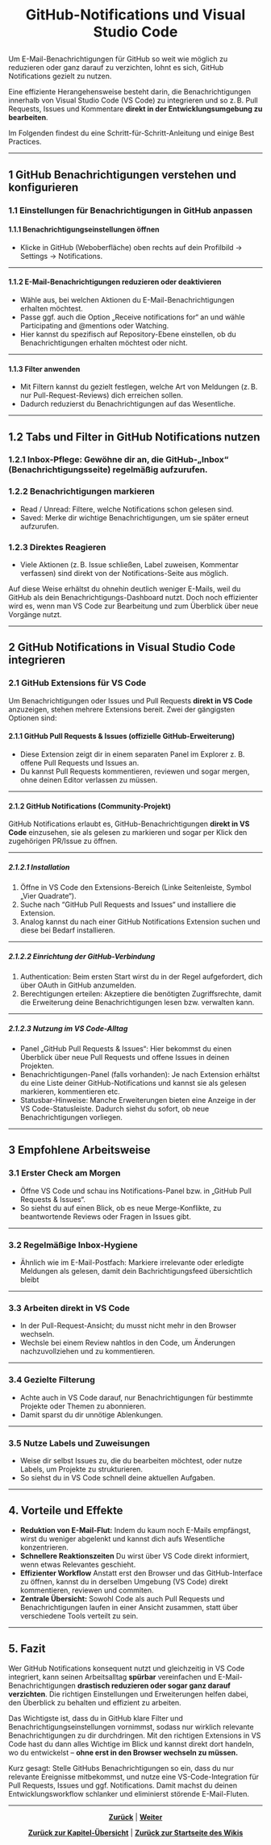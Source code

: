 # <p align="center">GitHub-Notifications und Visual Studio Code</p>
<!-- hier evtl./wenn möglich nochmal die Nummerierung der einzelnen Text-Abschnitte ein bisschen vereinfachen -->
Um E-Mail-Benachrichtigungen für GitHub so weit wie möglich zu reduzieren oder ganz darauf zu verzichten, lohnt es sich, GitHub Notifications gezielt zu nutzen.

Eine effiziente Herangehensweise besteht darin, die Benachrichtigungen innerhalb von Visual Studio Code (VS Code) zu integrieren und so z. B. Pull Requests, Issues und Kommentare **direkt in der Entwicklungsumgebung zu bearbeiten**.

Im Folgenden findest du eine Schritt-für-Schritt-Anleitung und einige Best Practices.

---

## 1 GitHub Benachrichtigungen verstehen und konfigurieren

### 1.1 Einstellungen für Benachrichtigungen in GitHub anpassen

#### 1.1.1 Benachrichtigungseinstellungen öffnen

- Klicke in GitHub (Weboberfläche) oben rechts auf dein Profilbild → Settings → Notifications.

---

#### 1.1.2 E-Mail-Benachrichtigungen reduzieren oder deaktivieren

- Wähle aus, bei welchen Aktionen du E-Mail-Benachrichtigungen erhalten möchtest.
- Passe ggf. auch die Option „Receive notifications for“ an und wähle Participating and @mentions oder Watching.
- Hier kannst du spezifisch auf Repository-Ebene einstellen, ob du Benachrichtigungen erhalten möchtest oder nicht.

---

#### 1.1.3 Filter anwenden

- Mit Filtern kannst du gezielt festlegen, welche Art von Meldungen (z. B. nur Pull-Request-Reviews) dich erreichen sollen.
- Dadurch reduzierst du Benachrichtigungen auf das Wesentliche.

---

## 1.2 Tabs und Filter in GitHub Notifications nutzen

### 1.2.1 Inbox-Pflege: Gewöhne dir an, die GitHub-„Inbox“ (Benachrichtigungsseite) regelmäßig aufzurufen.

### 1.2.2 Benachrichtigungen markieren

- Read / Unread: Filtere, welche Notifications schon gelesen sind.
- Saved: Merke dir wichtige Benachrichtigungen, um sie später erneut aufzurufen.

### 1.2.3 Direktes Reagieren

- Viele Aktionen (z. B. Issue schließen, Label zuweisen, Kommentar verfassen) sind direkt von der Notifications-Seite aus möglich.

Auf diese Weise erhältst du ohnehin deutlich weniger E-Mails, weil du GitHub als dein Benachrichtigungs-Dashboard nutzt. Doch noch effizienter wird es, wenn man VS Code zur Bearbeitung und zum Überblick über neue Vorgänge nutzt.

---

## 2 GitHub Notifications in Visual Studio Code integrieren

### 2.1 GitHub Extensions für VS Code

Um Benachrichtigungen oder Issues und Pull Requests **direkt in VS Code** anzuzeigen, stehen mehrere Extensions bereit. Zwei der gängigsten Optionen sind:

#### 2.1.1 GitHub Pull Requests & Issues (offizielle GitHub-Erweiterung)

- Diese Extension zeigt dir in einem separaten Panel im Explorer z. B. offene Pull Requests und Issues an.
- Du kannst Pull Requests kommentieren, reviewen und sogar mergen, ohne deinen Editor verlassen zu müssen.

---

#### 2.1.2 GitHub Notifications (Community-Projekt)

GitHub Notifications erlaubt es, GitHub-Benachrichtigungen **direkt in VS Code** einzusehen, sie als gelesen zu markieren und sogar per Klick den zugehörigen PR/Issue zu öffnen.

---

##### 2.1.2.1 Installation

1. Öffne in VS Code den Extensions-Bereich (Linke Seitenleiste, Symbol „Vier Quadrate“).
2. Suche nach “GitHub Pull Requests and Issues“ und installiere die Extension.
3. Analog kannst du nach einer GitHub Notifications Extension suchen und diese bei Bedarf installieren.

---

##### 2.1.2.2 Einrichtung der GitHub-Verbindung

1. Authentication: Beim ersten Start wirst du in der Regel aufgefordert, dich über OAuth in GitHub anzumelden.
2. Berechtigungen erteilen: Akzeptiere die benötigten Zugriffsrechte, damit die Erweiterung deine Benachrichtigungen lesen bzw. verwalten kann.

---

##### 2.1.2.3 Nutzung im VS Code-Alltag

- Panel „GitHub Pull Requests & Issues“: Hier bekommst du einen Überblick über neue Pull Requests und offene Issues in deinen Projekten.
- Benachrichtigungen-Panel (falls vorhanden): Je nach Extension erhältst du eine Liste deiner GitHub-Notifications und kannst sie als gelesen markieren, kommentieren etc.
- Statusbar-Hinweise: Manche Erweiterungen bieten eine Anzeige in der VS Code-Statusleiste. Dadurch siehst du sofort, ob neue Benachrichtigungen vorliegen.

---

## 3 Empfohlene Arbeitsweise

### 3.1 Erster Check am Morgen

- Öffne VS Code und schau ins Notifications-Panel bzw. in „GitHub Pull Requests & Issues“.
- So siehst du auf einen Blick, ob es neue Merge-Konflikte, zu beantwortende Reviews oder Fragen in Issues gibt.

---

### 3.2 Regelmäßige Inbox-Hygiene

- Ähnlich wie im E-Mail-Postfach: Markiere irrelevante oder erledigte Meldungen als gelesen, damit dein
  Bachrichtigungsfeed übersichtlich bleibt

---

### 3.3 Arbeiten direkt in VS Code

- In der Pull-Request-Ansicht; du musst nicht mehr in den Browser wechseln.
- Wechsle bei einem Review nahtlos in den Code, um Änderungen nachzuvollziehen und zu kommentieren.

---

### 3.4 Gezielte Filterung

- Achte auch in VS Code darauf, nur Benachrichtigungen für bestimmte Projekte oder Themen zu abonnieren.
- Damit sparst du dir unnötige Ablenkungen.

---

### 3.5 Nutze Labels und Zuweisungen

- Weise dir selbst Issues zu, die du bearbeiten möchtest, oder nutze Labels, um Projekte zu strukturieren.
- So siehst du in VS Code schnell deine aktuellen Aufgaben.

---

## 4.  Vorteile und Effekte

- **Reduktion von E-Mail-Flut:** Indem du kaum noch E-Mails empfängst, wirst du weniger abgelenkt und kannst dich aufs Wesentliche konzentrieren.
- **Schnellere Reaktionszeiten** Du wirst über VS Code direkt informiert, wenn etwas Relevantes geschieht.
- **Effizienter Workflow** Anstatt erst den Browser und das GitHub-Interface zu öffnen, kannst du in derselben Umgebung (VS Code) direkt kommentieren, reviewen und commiten.
- **Zentrale Übersicht:** Sowohl Code als auch Pull Requests und Benachrichtigungen laufen in einer Ansicht zusammen, statt über verschiedene Tools verteilt zu sein.

---

## 5. Fazit

Wer GitHub Notifications konsequent nutzt und gleichzeitig in VS Code integriert, kann seinen Arbeitsalltag **spürbar** vereinfachen und E-Mail-Benachrichtigungen **drastisch reduzieren oder sogar ganz darauf verzichten**. Die richtigen Einstellungen und Erweiterungen helfen dabei, den Überblick zu behalten und effizient zu arbeiten.

Das Wichtigste ist, dass du in GitHub klare Filter und Benachrichtigungseinstellungen vornimmst, sodass nur wirklich relevante Benachrichtigungen zu dir durchdringen. Mit den richtigen Extensions in VS Code hast du dann alles Wichtige im Blick und kannst direkt dort handeln, wo du entwickelst – **ohne erst in den Browser wechseln zu müssen.**

Kurz gesagt: Stelle GitHubs Benachrichtigungen so ein, dass du nur relevante Ereignisse mitbekommst, und nutze eine VS-Code-Integration für Pull Requests, Issues und ggf. Notifications. Damit machst du deinen Entwicklungsworkflow schlanker und eliminierst störende E-Mail-Fluten.

---

<p align="center">
<a href="/docs/04-tools/01-github/05-actions/README.md"><strong>Zurück</strong></a> | 
<a href="/docs/04-tools/01-github/07-suche/README.md"><strong>Weiter</strong></a>
</p>

<p align="center">
<a href="/docs/04-tools/01-github/README.md/#dieses-thema-beinhaltet-folgende-kapitel"><strong>Zurück zur Kapitel-Übersicht</strong></a> | <a href="/docs/00-willkommen/README.md"><strong>Zurück zur Startseite des Wikis</strong></a>
</p>